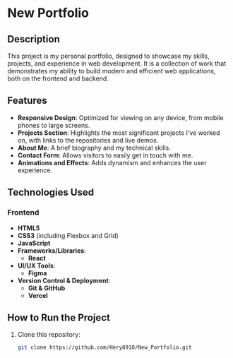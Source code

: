 # New Portfolio

## Description

This project is my personal portfolio, designed to showcase my skills, projects, and experience in web development. It is a collection of work that demonstrates my ability to build modern and efficient web applications, both on the frontend and backend.

## Features

- **Responsive Design**: Optimized for viewing on any device, from mobile phones to large screens.
- **Projects Section**: Highlights the most significant projects I've worked on, with links to the repositories and live demos.
- **About Me**: A brief biography and my technical skills.
- **Contact Form**: Allows visitors to easily get in touch with me.
- **Animations and Effects**: Adds dynamism and enhances the user experience.

## Technologies Used

### Frontend
- **HTML5**
- **CSS3** (including Flexbox and Grid)
- **JavaScript**
- **Frameworks/Libraries**:
  - **React**  
- **UI/UX Tools**:
  - **Figma**
- **Version Control & Deployment**:
  - **Git & GitHub**
  - **Vercel**

## How to Run the Project

1. Clone this repository:
   ```bash
   git clone https://github.com/Hery8910/New_Portfolio.git
